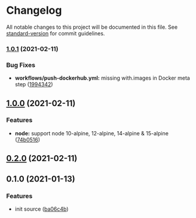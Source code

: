# Changelog

All notable changes to this project will be documented in this file. See [standard-version](https://github.com/conventional-changelog/standard-version) for commit guidelines.

### [1.0.1](https://github.com/boringcodes/dev-runner/compare/v1.0.0...v1.0.1) (2021-02-11)


### Bug Fixes

* **workflows/push-dockerhub.yml:** missing with.images in Docker meta step ([1994342](https://github.com/boringcodes/dev-runner/commit/19943423388574afd942aa8d79fa6f03b5f0644a))

## [1.0.0](https://github.com/boringcodes/dev-runner/compare/v0.2.0...v1.0.0) (2021-02-11)


### Features

* **node:** support node 10-alpine, 12-alpine, 14-alpine & 15-alpine ([74b0516](https://github.com/boringcodes/dev-runner/commit/74b0516d9d2416d00f696dc5a76f3495aed7382a))

## [0.2.0](https://github.com/boringcodes/dev-runner/compare/v0.1.0...v0.2.0) (2021-02-11)

## 0.1.0 (2021-01-13)


### Features

* init source ([ba06c4b](https://github.com/boringcodes/docker-dev-runner/commit/ba06c4b26c01db5ada078a825091143594f39e88))
